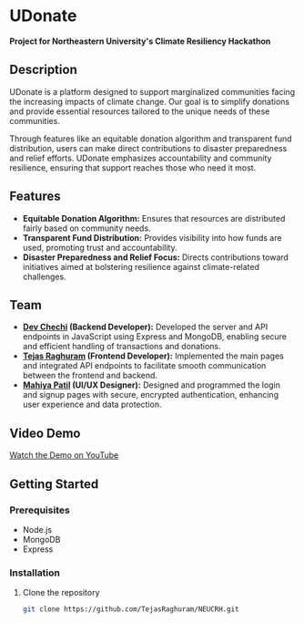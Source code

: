 # UDonate

**Project for Northeastern University's Climate Resiliency Hackathon**

## Description
UDonate is a platform designed to support marginalized communities facing the increasing impacts of climate change. Our goal is to simplify donations and provide essential resources tailored to the unique needs of these communities. 

Through features like an equitable donation algorithm and transparent fund distribution, users can make direct contributions to disaster preparedness and relief efforts. UDonate emphasizes accountability and community resilience, ensuring that support reaches those who need it most.

## Features
- **Equitable Donation Algorithm:** Ensures that resources are distributed fairly based on community needs.
- **Transparent Fund Distribution:** Provides visibility into how funds are used, promoting trust and accountability.
- **Disaster Preparedness and Relief Focus:** Directs contributions toward initiatives aimed at bolstering resilience against climate-related challenges.

## Team
- **[Dev Chechi](https://www.linkedin.com/in/devmchechi/) (Backend Developer):** Developed the server and API endpoints in JavaScript using Express and MongoDB, enabling secure and efficient handling of transactions and donations.
- **[Tejas Raghuram](https://www.linkedin.com/in/tejasr06/) (Frontend Developer):** Implemented the main pages and integrated API endpoints to facilitate smooth communication between the frontend and backend.
- **[Mahiya Patil](https://www.linkedin.com/in/mahiya-patil-bb1b57233) (UI/UX Designer):** Designed and programmed the login and signup pages with secure, encrypted authentication, enhancing user experience and data protection.

## Video Demo
[Watch the Demo on YouTube](https://www.youtube.com/)

## Getting Started
### Prerequisites
- Node.js
- MongoDB
- Express

### Installation
1. Clone the repository
   ```bash
   git clone https://github.com/TejasRaghuram/NEUCRH.git
